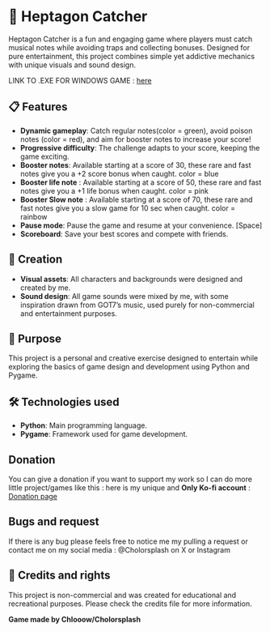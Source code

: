 # 🎵 Heptagon Catcher
Heptagon Catcher is a fun and engaging game where players must catch musical notes while avoiding traps and collecting bonuses. Designed for pure entertainment, this project combines simple yet addictive mechanics with unique visuals and sound design.

LINK TO .EXE FOR WINDOWS GAME : [here](https://drive.google.com/file/d/1KfNE4Q9xOtLAjj3KExlLiNDbSfQrDTav/view?usp=sharing)

## 📋 Features
- **Dynamic gameplay**: Catch regular notes(color = green), avoid poison notes (color = red), and aim for booster notes to increase your score!
- **Progressive difficulty**: The challenge adapts to your score, keeping the game exciting.
- **Booster notes**: Available starting at a score of 30, these rare and fast notes give you a +2 score bonus when caught. color = blue
- **Booster life note** : Available starting at a score of 50, these rare and fast notes give you a +1 life bonus when caught. color = pink
- **Booster Slow note** : Available starting at a score of 70, these rare and fast notes give you a slow game for 10 sec when caught. color = rainbow
- **Pause mode**: Pause the game and resume at your convenience. [Space]
- **Scoreboard**: Save your best scores and compete with friends.

## 🎨 Creation
- **Visual assets**: All characters and backgrounds were designed and created by me.
- **Sound design**: All game sounds were mixed by me, with some inspiration drawn from GOT7’s music, used purely for non-commercial and entertainment purposes.

## 🚀 Purpose
This project is a personal and creative exercise designed to entertain while exploring the basics of game design and development using Python and Pygame.

## 🛠️ Technologies used
- **Python**: Main programming language.
- **Pygame**: Framework used for game development.

## Donation
You can give a donation if you want to support my work so I can do more little project/games like this :
here is my unique and **Only Ko-fi account** : [Donation page](https://ko-fi.com/cholorskofi)

## Bugs and request
If there is any bug please feels free to notice me my pulling a request or contact me on my social media : @Cholorsplash on X or Instagram 

## 📜 Credits and rights
This project is non-commercial and was created for educational and recreational purposes. Please check the credits file for more information.

**Game made by Chlooow/Cholorsplash**
